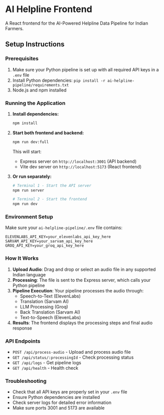 # AI Helpline Frontend

A React frontend for the AI-Powered Helpline Data Pipeline for Indian Farmers.

## Setup Instructions

### Prerequisites
1. Make sure your Python pipeline is set up with all required API keys in a `.env` file
2. Install Python dependencies: `pip install -r ai-helpline-pipeline/requirements.txt`
3. Node.js and npm installed

### Running the Application

1. **Install dependencies:**
   ```bash
   npm install
   ```

2. **Start both frontend and backend:**
   ```bash
   npm run dev:full
   ```
   
   This will start:
   - Express server on `http://localhost:3001` (API backend)
   - Vite dev server on `http://localhost:5173` (React frontend)

3. **Or run separately:**
   ```bash
   # Terminal 1 - Start the API server
   npm run server
   
   # Terminal 2 - Start the frontend
   npm run dev
   ```

### Environment Setup

Make sure your `ai-helpline-pipeline/.env` file contains:
```
ELEVENLABS_API_KEY=your_elevenlabs_api_key_here
SARVAM_API_KEY=your_sarvam_api_key_here
GROQ_API_KEY=your_groq_api_key_here
```

### How It Works

1. **Upload Audio**: Drag and drop or select an audio file in any supported Indian language
2. **Processing**: The file is sent to the Express server, which calls your Python pipeline
3. **Pipeline Execution**: Your pipeline processes the audio through:
   - Speech-to-Text (ElevenLabs)
   - Translation (Sarvam AI)
   - LLM Processing (Groq)
   - Back Translation (Sarvam AI)
   - Text-to-Speech (ElevenLabs)
4. **Results**: The frontend displays the processing steps and final audio response

### API Endpoints

- `POST /api/process-audio` - Upload and process audio file
- `GET /api/status/:processingId` - Check processing status
- `GET /api/logs` - Get pipeline logs
- `GET /api/health` - Health check

### Troubleshooting

- Check that all API keys are properly set in your `.env` file
- Ensure Python dependencies are installed
- Check server logs for detailed error information
- Make sure ports 3001 and 5173 are available